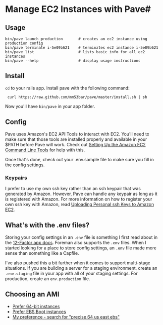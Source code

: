 # Manage EC2 Instances with Pave#

## Usage ##

    bin/pave launch production       # creates an ec2 instance using production config
    bin/pave terminate i-5e09b621    # terminates ec2 instance i-5e09b621
    bin/pave list                    # lists basic info for all ec2 instances
    bin/pave --help                  # display usage instructions

## Install ##

`cd` to your rails app. Install pave with the following command:

     curl https://raw.github.com/mm53bar/pave/master/install.sh | sh

Now you'll have `bin/pave` in your app folder.

## Config ##

Pave uses Amazon's EC2 API Tools to interact with EC2.  You'll need to make sure that those tools are installed properly and available in your $PATH before Pave will work.  Check out [Setting Up the Amazon EC2 Command Line Tools](http://docs.aws.amazon.com/AWSEC2/latest/UserGuide/SettingUp_CommandLine.html) for help with this.

Once that's done, check out your .env.sample file to make sure you fill in the config settings.

### Keypairs ###

I prefer to use my own ssh key rather than an ssh keypair that was generated by Amazon. However, Pave can handle any keypair as long as it is registered with Amazon. For more information on how to register your own ssh key with Amazon, read [Uploading Personal ssh Keys to Amazon EC2](http://alestic.com/2010/10/ec2-ssh-keys).

## What's with the .env files? ##

Storing your config settings in an `.env` file is something I first read about in the [12-Factor app docs](http://www.12factor.net/config). Foreman also supports the `.env` files. When I started looking for a place to store config settings, an `.env` file made more sense than something like a Capfile.

I've also pushed this a bit further when it comes to support multi-stage situations. If you are building a server for a staging environment, create an `.env.staging` file in your app with all of your staging settings. For production, create an `env.production` file.

## Choosing an AMI ##

* [Prefer 64-bit instances](http://alestic.com/2012/03/ec2-64-bit)
* [Prefer EBS Boot instances](http://alestic.com/2012/01/ec2-ebs-boot-recommended)
* [My preference - search for "precise 64 us east ebs"](http://cloud.ubuntu.com/ami/)
